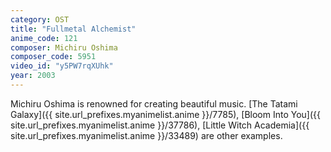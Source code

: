 ```yaml
---
category: OST
title: "Fullmetal Alchemist"
anime_code: 121
composer: Michiru Oshima
composer_code: 5951
video_id: "y5PW7rqXUhk"
year: 2003
---
```

Michiru Oshima is renowned for creating beautiful music. [The Tatami Galaxy]({{ site.url_prefixes.myanimelist.anime }}/7785), [Bloom Into You]({{ site.url_prefixes.myanimelist.anime }}/37786), [Little Witch Academia]({{ site.url_prefixes.myanimelist.anime }}/33489) are other examples.